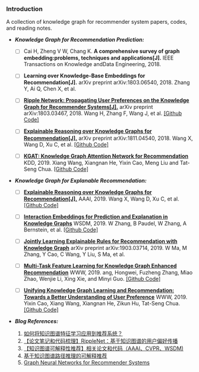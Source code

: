 ### Introduction

A collection of knowledge graph for recommender system papers, codes, and reading notes.

 * _**Knowledge Graph for Recommendation Prediction:**_

    - [ ] Cai H, Zheng V W, Chang K. **A comprehensive survey of graph embedding:problems, techniques and applications[J].** IEEE Transactions on Knowledge andData Engineering, 2018.
    - [ ] **Learning over Knowledge-Base Embeddings for Recommendation[J].** arXiv preprint arXiv:1803.06540, 2018. Zhang Y, Ai Q, Chen X, et al.
    - [ ] [**Ripple Network: Propagating User Preferences on the Knowledge Graph for Recommender Systems[J].**](https://arxiv.org/pdf/1803.03467.pdf) arXiv preprint arXiv:1803.03467, 2018. Wang H, Zhang F, Wang J, et al. [[Github Code]](https://github.com/hwwang55/RippleNet)
    - [ ] [**Explainable Reasoning over Knowledge Graphs for Recommendation[J].**](https://arxiv.org/pdf/1811.04540.pdf) arXiv preprint arXiv:1811.04540, 2018. Wang X, Wang D, Xu C, et al. [[Github Code]](https://github.com/eBay/KPRN)
    - [ ] [**KGAT: Knowledge Graph Attention Network for Recommendation**](https://xiangwang1223.github.io/papers/KGAT_final.pdf) KDD, 2019. Xiang Wang, Xiangnan He, Yixin Cao, Meng Liu and Tat-Seng Chua. [[Github Code]](https://github.com/xiangwang1223/knowledge_graph_attention_network)


* _**Knowledge Graph for Explanable Recommendation:**_

    - [ ] [**Explainable Reasoning over Knowledge Graphs for Recommendation[J].**](https://arxiv.org/pdf/1811.04540.pdf) AAAI, 2019. Wang X, Wang D, Xu C, et al. [[Github Code]](https://github.com/eBay/KPRN)
    - [ ] [**Interaction Embeddings for Prediction and Explanation in Knowledge Graphs**](https://arxiv.org/pdf/1903.04750) WSDM, 2019. W Zhang, B Paudel, W Zhang, A Bernstein, et al. [[Github Code]](https://github.com/wencolani/CrossE)
    - [ ] [**Jointly Learning Explainable Rules for Recommendation with Knowledge Graph**](https://arxiv.org/pdf/1903.03714) arXiv preprint arXiv:1903.03714, 2019. W Ma, M Zhang, Y Cao, C Wang, Y Liu, S Ma, et al.
    - [ ] [**Multi-Task Feature Learning for Knowledge Graph Enhanced Recommendation**](https://arxiv.org/pdf/1901.08907.pdf) WWW, 2019. ang, Hongwei, Fuzheng Zhang, Miao Zhao, Wenjie Li, Xing Xie, and Minyi Guo. [[Github Code]](https://github.com/hwwang55/MKR)
    - [ ] [**Unifying Knowledge Graph Learning and Recommendation: Towards a Better Understanding of User Preference**](https://arxiv.org/abs/1811.04540) WWW, 2019. Yixin Cao, Xiang Wang, Xiangnan He, Zikun Hu, Tat-Seng Chua. [[Github Code]](https://github.com/TaoMiner/joint-kg-recommender)


* _**Blog References:**_
    1. [如何将知识图谱特征学习应用到推荐系统？](https://mp.weixin.qq.com/s/QO34vyt3uBSKvnYSW0Kumg)
    2. [【论文笔记和代码梳理】RippleNet：基于知识图谱的用户偏好传播](https://mp.weixin.qq.com/s?__biz=MzU2OTA0NzE2NA==&mid=2247509803&idx=2&sn=d396d42b5b75df49dcd1280cc97a6a68&chksm=fc864638cbf1cf2eeaf3eee796e19f60c2b68ad41bc080cd27a497b8aba45c0be63c68d5b1f9&mpshare=1&scene=23&srcid=0410H5LLCWhLadP5tvKzcJQX%23rd)
    3. [【知识图谱可解释性推荐】相关论文和代码（AAAI、CVPR、WSDM)](https://mp.weixin.qq.com/s?__biz=MzU2OTA0NzE2NA==&mid=2247509803&idx=1&sn=8434c07e714b98f83dc82e1b637a3a4a&chksm=fc864638cbf1cf2e75c7a2c6914ec35fa7e1f205e6d012e563bb75b83298dd6c7cc6551ce8c7&mpshare=1&scene=23&srcid=04101IXPy7Gt8kq6JD6CwPno%23rd)
    4. [基于知识图谱路径推理的可解释推荐](https://zhuanlan.zhihu.com/p/51000072)
    5. [Graph Neural Networks for Recommender Systems](https://zhuanlan.zhihu.com/p/66521058)
